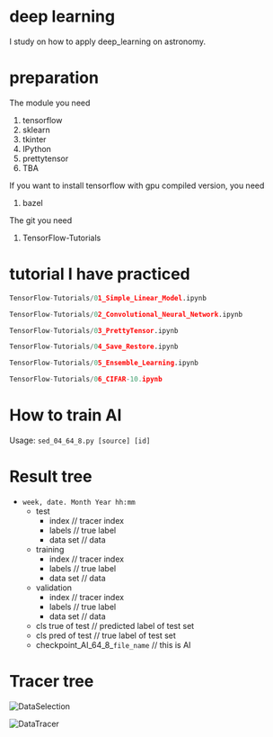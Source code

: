 # deep learning
I study on how to apply deep_learning on astronomy.

# preparation
The module you need
1. tensorflow
2. sklearn
3. tkinter
4. IPython
5. prettytensor
4. TBA

If you want to install tensorflow with gpu compiled version, you need
1. bazel

The git you need
1. TensorFlow-Tutorials

# tutorial I have practiced
```python
TensorFlow-Tutorials/01_Simple_Linear_Model.ipynb

TensorFlow-Tutorials/02_Convolutional_Neural_Network.ipynb

TensorFlow-Tutorials/03_PrettyTensor.ipynb

TensorFlow-Tutorials/04_Save_Restore.ipynb

TensorFlow-Tutorials/05_Ensemble_Learning.ipynb

TensorFlow-Tutorials/06_CIFAR-10.ipynb
```

# How to train AI

Usage:
```sed_04_64_8.py [source] [id]```

# Result tree

+ `week, date. Month Year hh:mm`
  + test
    + index		// tracer index
    + labels		// true label
    + data set		// data
  - training
    + index             // tracer index
    + labels            // true label
    + data set          // data
  - validation
    + index             // tracer index
    + labels            // true label
    + data set          // data
  + cls true of test                        // predicted label of test set
  + cls pred of test                        // true label of test set
  + checkpoint_AI_64_8_`file_name`          // this is AI

# Tracer tree

![DataSelection](https://github.com/jacob975/deep_learning/data_selection.png)

![DataTracer](https://github.com/jacob975/deep_learning/data_tracer.png)
